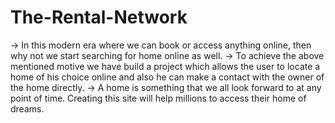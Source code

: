# The-Rental-Network
-> In this modern era where we can book or access anything online, then why not we start searching for home online as well.
-> To achieve the above mentioned motive we have build a project which allows the user to locate a home of his choice online and also he can make a contact with the owner of the home directly. 
-> A home is something that we all look forward to at any point of time. Creating this site will help millions to access their home of dreams.
